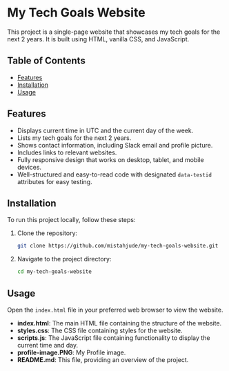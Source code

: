# My Tech Goals Website

This project is a single-page website that showcases my tech goals for the next 2 years. It is built using HTML, vanilla CSS, and JavaScript.

## Table of Contents

- [Features](#features)
- [Installation](#installation)
- [Usage](#usage)

## Features

- Displays current time in UTC and the current day of the week.
- Lists my tech goals for the next 2 years.
- Shows contact information, including Slack email and profile picture.
- Includes links to relevant websites.
- Fully responsive design that works on desktop, tablet, and mobile devices.
- Well-structured and easy-to-read code with designated `data-testid` attributes for easy testing.

## Installation

To run this project locally, follow these steps:

1. Clone the repository:

   ```bash
   git clone https://github.com/mistahjude/my-tech-goals-website.git
   ```

2. Navigate to the project directory:
   ```bash
   cd my-tech-goals-website
   ```

## Usage

Open the `index.html` file in your preferred web browser to view the website.

- **index.html**: The main HTML file containing the structure of the website.
- **styles.css**: The CSS file containing styles for the website.
- **scripts.js**: The JavaScript file containing functionality to display the current time and day.
- **profile-image.PNG**: My Profile image.
- **README.md**: This file, providing an overview of the project.
